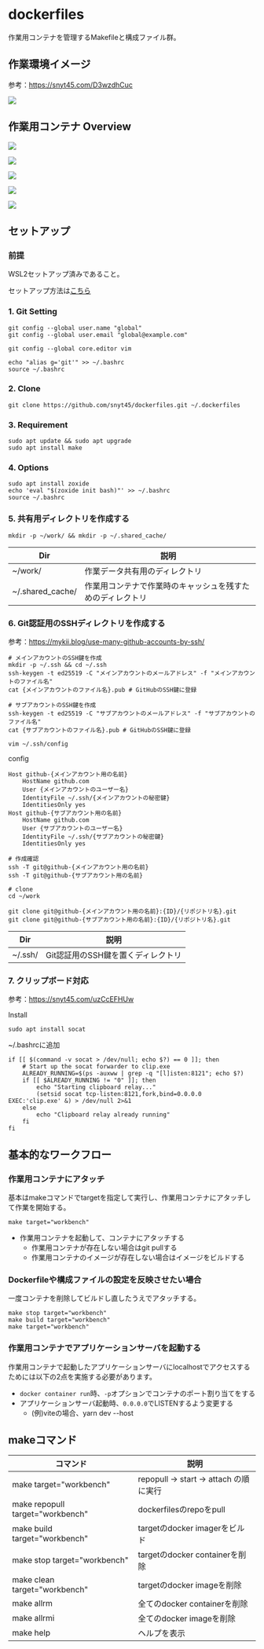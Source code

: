 # dockerfiles
作業用コンテナを管理するMakefileと構成ファイル群。

## 作業環境イメージ
参考：https://snyt45.com/D3wzdhCuc

![](https://firebasestorage.googleapis.com/v0/b/firescript-577a2.appspot.com/o/imgs%2Fapp%2Fmy_blog%2FDWXAyzZ2b4.png?alt=media&token=d98e3929-889a-4b26-bdfb-9a8c365c07d3)

## 作業用コンテナ Overview

![](https://firebasestorage.googleapis.com/v0/b/firescript-577a2.appspot.com/o/imgs%2Fapp%2Fyuta_sano%2F4dK7vi0zxJ.png?alt=media&token=0c5702cc-10df-48ce-a874-f74a30088d47)

![](https://firebasestorage.googleapis.com/v0/b/firescript-577a2.appspot.com/o/imgs%2Fapp%2Fyuta_sano%2FxgEWBY_DJj.png?alt=media&token=e70049d4-eaec-44e6-b2bd-5545aecc2f6e)

![](https://firebasestorage.googleapis.com/v0/b/firescript-577a2.appspot.com/o/imgs%2Fapp%2Fyuta_sano%2FiTuwXT4XTL.png?alt=media&token=46f74504-38db-4931-aa27-fe3bfe76e05c)

![](https://firebasestorage.googleapis.com/v0/b/firescript-577a2.appspot.com/o/imgs%2Fapp%2Fyuta_sano%2F5juDiFU-aK.png?alt=media&token=1af66f99-95ca-49c4-bbce-d8fa6b83ad27)

![](https://firebasestorage.googleapis.com/v0/b/firescript-577a2.appspot.com/o/imgs%2Fapp%2Fyuta_sano%2FjjoaEgY9xj.png?alt=media&token=99ea5f8d-b555-4f94-9528-4bfaf0f85c67)

## セットアップ

### 前提

WSL2セットアップ済みであること。

セットアップ方法は[こちら](https://github.com/snyt45/windows11-dotfiles#6-wsl2%E3%81%AE%E3%82%BB%E3%83%83%E3%83%88%E3%82%A2%E3%83%83%E3%83%97%E3%82%92%E8%A1%8C%E3%81%86)

### 1. Git Setting

```
git config --global user.name "global"
git config --global user.email "global@example.com"

git config --global core.editor vim

echo "alias g='git'" >> ~/.bashrc
source ~/.bashrc
```

### 2. Clone

```
git clone https://github.com/snyt45/dockerfiles.git ~/.dockerfiles
```


### 3. Requirement

```
sudo apt update && sudo apt upgrade
sudo apt install make
```

### 4. Options

```
sudo apt install zoxide
echo 'eval "$(zoxide init bash)"' >> ~/.bashrc
source ~/.bashrc
```

### 5. 共有用ディレクトリを作成する

```
mkdir -p ~/work/ && mkdir -p ~/.shared_cache/
```

| Dir | 説明 |
| --- | --- |
| ~/work/ | 作業データ共有用のディレクトリ |
| ~/.shared_cache/ | 作業用コンテナで作業時のキャッシュを残すためのディレクトリ |

### 6. Git認証用のSSHディレクトリを作成する

参考：https://mykii.blog/use-many-github-accounts-by-ssh/

```
# メインアカウントのSSH鍵を作成
mkdir -p ~/.ssh && cd ~/.ssh
ssh-keygen -t ed25519 -C "メインアカウントのメールアドレス" -f "メインアカウントのファイル名"
cat {メインアカウントのファイル名}.pub # GitHubのSSH鍵に登録

# サブアカウントのSSH鍵を作成
ssh-keygen -t ed25519 -C "サブアカウントのメールアドレス" -f "サブアカウントのファイル名"
cat {サブアカウントのファイル名}.pub # GitHubのSSH鍵に登録
```

```
vim ~/.ssh/config
```

config
```
Host github-{メインアカウント用の名前}
	HostName github.com
	User {メインアカウントのユーザー名}
	IdentityFile ~/.ssh/{メインアカウントの秘密鍵}
	IdentitiesOnly yes
Host github-{サブアカウント用の名前}
	HostName github.com
	User {サブアカウントのユーザー名}
	IdentityFile ~/.ssh/{サブアカウントの秘密鍵}
	IdentitiesOnly yes
```

```
# 作成確認
ssh -T git@github-{メインアカウント用の名前}
ssh -T git@github-{サブアカウント用の名前}

# clone
cd ~/work

git clone git@github-{メインアカウント用の名前}:{ID}/{リポジトリ名}.git
git clone git@github-{サブアカウント用の名前}:{ID}/{リポジトリ名}.git
```


| Dir | 説明 |
| --- | --- |
| ~/.ssh/ | Git認証用のSSH鍵を置くディレクトリ |

### 7. クリップボード対応
参考：https://snyt45.com/uzCcEFHUw

Install

```
sudo apt install socat
```

 ~/.bashrcに追加

```
if [[ $(command -v socat > /dev/null; echo $?) == 0 ]]; then
    # Start up the socat forwarder to clip.exe
    ALREADY_RUNNING=$(ps -auxww | grep -q "[l]isten:8121"; echo $?)
    if [[ $ALREADY_RUNNING != "0" ]]; then
        echo "Starting clipboard relay..."
        (setsid socat tcp-listen:8121,fork,bind=0.0.0.0 EXEC:'clip.exe' &) > /dev/null 2>&1
    else
        echo "Clipboard relay already running"
    fi
fi
```

## 基本的なワークフロー

### 作業用コンテナにアタッチ

基本はmakeコマンドでtargetを指定して実行し、作業用コンテナにアタッチして作業を開始する。

```
make target="workbench"
```

- 作業用コンテナを起動して、コンテナにアタッチする
  - 作業用コンテナが存在しない場合はgit pullする
  - 作業用コンテナのイメージが存在しない場合はイメージをビルドする

### Dockerfileや構成ファイルの設定を反映させたい場合

一度コンテナを削除してビルドし直したうえでアタッチする。

```
make stop target="workbench"
make build target="workbench"
make target="workbench"
```

### 作業用コンテナでアプリケーションサーバを起動する
作業用コンテナで起動したアプリケーションサーバにlocalhostでアクセスするためには以下の2点を実施する必要があります。

- `docker container run`時、`-p`オプションでコンテナのポート割り当てをする
- アプリケーションサーバ起動時、`0.0.0.0`でLISTENするよう変更する
  - (例)viteの場合、yarn dev --host

## makeコマンド

| コマンド | 説明 |
| ---- | ---- |
| make target="workbench" | repopull -> start -> attach の順に実行 |
| make repopull target="workbench" | dockerfilesのrepoをpull |
| make build target="workbench" | targetのdocker imagerをビルド |
| make stop target="workbench" | targetのdocker containerを削除 |
| make clean target="workbench" | targetのdocker imageを削除 |
| make allrm | 全てのdocker containerを削除 |
| make allrmi | 全てのdocker imageを削除 |
| make help | ヘルプを表示 |
